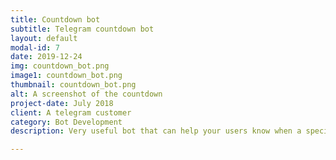 ```yaml
---
title: Countdown bot
subtitle: Telegram countdown bot
layout: default
modal-id: 7
date: 2019-12-24
img: countdown_bot.png
image1: countdown_bot.png
thumbnail: countdown_bot.png
alt: A screenshot of the countdown
project-date: July 2018
client: A telegram customer
category: Bot Development
description: Very useful bot that can help your users know when a special event will start.

---
```

